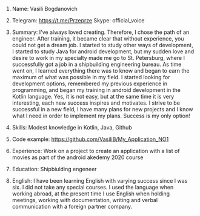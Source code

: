 1. Name: Vasili Bogdanovich

2. Telegram: https://t.me/Przeprze
Skype: official_voice

3. Summary: I've always loved creating. Therefore, I chose the path of an engineer.
After training, it became clear that without experience, you could not get a dream job.
I started to study other ways of development, I started to study Java for android development,
but my sudden love and desire to work in my specialty made me go to St. Petersburg, where I successfully got a job in a shipbuilding engineering bureau.
As time went on, I learned everything there was to know and began to earn the maximum of what was possible in my field.
I started looking for development options, remembered my previous experience in programming, and began my training in android development in the Kotlin language.
Yes, it is not easy, but at the same time it is very interesting, each new success inspires and motivates.
I strive to be successful in a new field, I have many plans for new projects and I know what I need in order to implement my plans.
Success is my only option!

4. Skills: Modest knowledge in Kotlin, Java, Github

5. Code example: https://github.com/VasiliB/My_Application_NO1

6. Experience:  Work on a project to create an application with a list of movies as part of the android akedemy 2020 course

7. Education: Shipbiulding engeneer

8. English: I have been learning English with varying success since I was six. I did not take any special courses.
I used the language when working abroad, at the present time I use English when holding meetings, working with documentation,
writing and verbal communication with a foreign partner company.